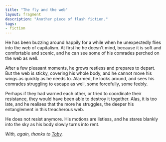 ```yaml
---
title: "The fly and the web"
layout: fragment
description: "Another piece of flash fiction."
tags:
- fiction
---
```


He has been buzzing around happily for a while when he unexpectedly flies into the web of capitalism. At first he he doesn't mind, because it is soft and comfortable and scenic, and he can see some of his comrades perched on the web as well.

After a few pleasant moments, he grows restless and prepares to depart. But the web is sticky, covering his whole body, and he cannot move his wings as quickly as he needs to. Alarmed, he looks around, and sees his comrades struggling to escape as well, some forcefully, some feebly.

Perhaps if they had warned each other, or tried to coordinate their resistance, they would have been able to destroy it together. Alas, it is too late, and he realises that the more he struggles, the deeper his entanglement in this treacherous web.

He does not resist anymore. His motions are listless, and he stares blankly into the sky as his body slowly turns into rent.

_With, again, thanks to [Toby](https://twitter.com/tlornewr)._
